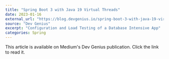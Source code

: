 ```yaml
---
title: "Spring Boot 3 with Java 19 Virtual Threads"
date: 2023-01-16
external_url: "https://blog.devgenius.io/spring-boot-3-with-java-19-virtual-threads-ca6a03bc511d"
source: "Dev Genius"
excerpt: "Configuration and Load Testing of a Database Intensive App"
categories: Spring
---
```


This article is available on Medium's Dev Genius publication. Click the link to read it. 